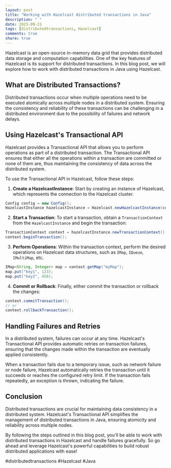 ```yaml
---
layout: post
title: "Working with Hazelcast distributed transactions in Java"
description: " "
date: 2023-09-21
tags: [distributedtransactions, Hazelcast]
comments: true
share: true
---
```


Hazelcast is an open-source in-memory data grid that provides distributed data storage and computation capabilities. One of the key features of Hazelcast is its support for distributed transactions. In this blog post, we will explore how to work with distributed transactions in Java using Hazelcast.

## What are Distributed Transactions?

Distributed transactions occur when multiple operations need to be executed atomically across multiple nodes in a distributed system. Ensuring the consistency and reliability of these transactions can be challenging in a distributed environment due to the possibility of failures and network delays.

## Using Hazelcast's Transactional API

Hazelcast provides a Transactional API that allows you to perform operations as part of a distributed transaction. The Transactional API ensures that either all the operations within a transaction are committed or none of them are, thus maintaining the consistency of data across the distributed system.

To use the Transactional API in Hazelcast, follow these steps:

1. **Create a HazelcastInstance**: Start by creating an instance of Hazelcast, which represents the connection to the Hazelcast cluster.
```java
Config config = new Config();
HazelcastInstance hazelcastInstance = Hazelcast.newHazelcastInstance(config);
```

2. **Start a Transaction**: To start a transaction, obtain a `TransactionContext` from the `HazelcastInstance` and begin the transaction:
```java
TransactionContext context = hazelcastInstance.newTransactionContext();
context.beginTransaction();
```

3. **Perform Operations**: Within the transaction context, perform the desired operations on Hazelcast data structures, such as `IMap`, `IQueue`, `IMultiMap`, etc.
```java
IMap<String, Integer> map = context.getMap("myMap");
map.put("key1", 123);
map.put("key2", 456);
```

4. **Commit or Rollback**: Finally, either commit the transaction or rollback the changes:
```java
context.commitTransaction();
// or
context.rollbackTransaction();
```

## Handling Failures and Retries

In a distributed system, failures can occur at any time. Hazelcast's Transactional API provides automatic retries on transaction failures, ensuring that the changes made within the transaction are eventually applied consistently.

When a transaction fails due to a temporary issue, such as network failure or node failure, Hazelcast automatically retries the transaction until it succeeds or reaches the configured retry limit. If the transaction fails repeatedly, an exception is thrown, indicating the failure.

## Conclusion

Distributed transactions are crucial for maintaining data consistency in a distributed system. Hazelcast's Transactional API simplifies the management of distributed transactions in Java, ensuring atomicity and reliability across multiple nodes.

By following the steps outlined in this blog post, you'll be able to work with distributed transactions in Hazelcast and handle failures gracefully. So go ahead and leverage Hazelcast's powerful capabilities to build robust distributed applications with ease!

#distributedtransactions #Hazelcast #Java